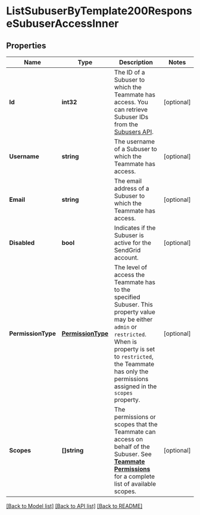 # ListSubuserByTemplate200ResponseSubuserAccessInner

## Properties

Name | Type | Description | Notes
------------ | ------------- | ------------- | -------------
**Id** | **int32** | The ID of a Subuser to which the Teammate has access. You can retrieve Subuser IDs from the [Subusers API](https://docs.sendgrid.com/api-reference/subusers-api/). |[optional] 
**Username** | **string** | The username of a Subuser to which the Teammate has access. |[optional] 
**Email** | **string** | The email address of a Subuser to which the Teammate has access. |[optional] 
**Disabled** | **bool** | Indicates if the Subuser is active for the SendGrid account. |[optional] 
**PermissionType** | [**PermissionType**](PermissionType.md) | The level of access the Teammate has to the specified Subuser. This property value may be either `admin` or `restricted`. When is property is set to `restricted`, the Teammate has only the permissions assigned in the `scopes` property. |[optional] 
**Scopes** | **[]string** | The permissions or scopes that the Teammate can access on behalf of the Subuser. See [**Teammate Permissions**](https://docs.sendgrid.com/ui/account-and-settings/teammate-permissions) for a complete list of available scopes. |[optional] 

[[Back to Model list]](../README.md#documentation-for-models) [[Back to API list]](../README.md#documentation-for-api-endpoints) [[Back to README]](../README.md)


